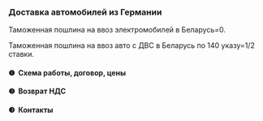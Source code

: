 <h3 dir="auto" tabindex="-1">Доставка автомобилей из Германии</h3>
<p>&zwnj;&zwnj;&zwnj;Таможенная пошлина на ввоз электромобилей в Беларусь=0.&zwnj;</p>
Таможенная пошлина на ввоз авто с ДВС в Беларусь по 140 указу=1/2 ставки.
<h4 id="❶&nbsp;-схема-работы-договор-цены">❶&nbsp; Схема работы, договор, цены</h4>
<h4>❷&nbsp; Возврат НДС</h4>
<h4>❸&nbsp; Контакты</h4>
